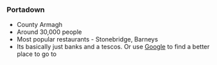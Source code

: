 ### Portadown

- County Armagh
- Around 30,000 people
- Most popular restaurants - Stonebridge, Barneys
- Its basically just banks and a tescos.  Or use [Google](httpsL//google.com) to find a better place to go to
